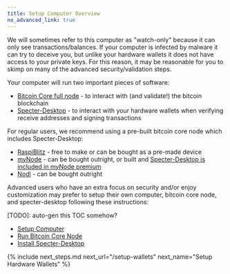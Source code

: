 ```yaml
---
title: Setup Computer Overview
no_advanced_link: true
---
```


We will sometimes refer to this computer as "watch-only" because it can only see transactions/balances.
If your computer is infected by malware it can try to deceive you, but unlike your hardware wallets it does not have access to your private keys.
For this reason, it may be reasonable for you to skimp on many of the advanced security/validation steps.

Your computer will run two important pieces of software:
* [Bitcoin Core full node](https://bitcoin.org/en/bitcoin-core/) - to interact with (and validate!) the bitcoin blockchain
* [Specter-Desktop](https://github.com/cryptoadvance/specter-desktop) - to interact with your hardware wallets when verifying receive addresses and signing transactions

For regular users, we recommend using a pre-built bitcoin core node which includes Specter-Desktop:
* [RaspiBlitz](https://github.com/rootzoll/raspiblitz) - free to make or can be bought as a pre-made device
* [myNode](https://www.mynodebtc.com) - can be bought outright, or built and [Specter-Desktop is included in myNode premium](https://twitter.com/BitcoinQ_A/status/1280802711399796736)
* [Nodl](https://www.nodl.it) - can be bought outright


Advanced users who have an extra focus on security and/or enjoy customization may prefer to setup their own computer, bitcoin core node, and specter-desktop following these instructions:

[TODO]: auto-gen this TOC somehow?
* [Setup Computer](computer)
* [Run Bitcoin Core Node](bitcoin-node)
* [Install Specter-Desktop](specter)


{% include next_steps.md next_url="/setup-wallets" next_name="Setup Hardware Wallets" %}
